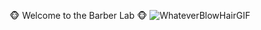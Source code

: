 🐵 Welcome to the Barber Lab 🐵
![WhateverBlowHairGIF](https://user-images.githubusercontent.com/71361227/176281247-a3b494e9-4490-4760-8978-19b1fadf16c1.gif)
